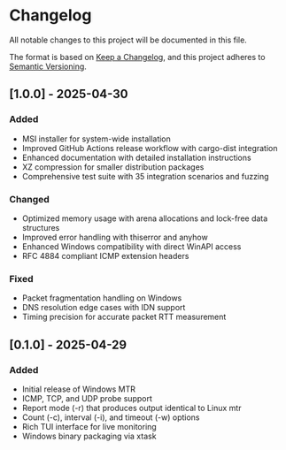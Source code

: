 # Changelog

All notable changes to this project will be documented in this file.

The format is based on [Keep a Changelog](https://keepachangelog.com/en/1.0.0/),
and this project adheres to [Semantic Versioning](https://semver.org/spec/v2.0.0.html).

## [1.0.0] - 2025-04-30

### Added
- MSI installer for system-wide installation
- Improved GitHub Actions release workflow with cargo-dist integration
- Enhanced documentation with detailed installation instructions
- XZ compression for smaller distribution packages
- Comprehensive test suite with 35 integration scenarios and fuzzing

### Changed

- Optimized memory usage with arena allocations and lock-free data structures
- Improved error handling with thiserror and anyhow
- Enhanced Windows compatibility with direct WinAPI access
- RFC 4884 compliant ICMP extension headers

### Fixed

- Packet fragmentation handling on Windows
- DNS resolution edge cases with IDN support
- Timing precision for accurate packet RTT measurement

## [0.1.0] - 2025-04-29

### Added

- Initial release of Windows MTR
- ICMP, TCP, and UDP probe support
- Report mode (-r) that produces output identical to Linux mtr
- Count (-c), interval (-i), and timeout (-w) options
- Rich TUI interface for live monitoring
- Windows binary packaging via xtask